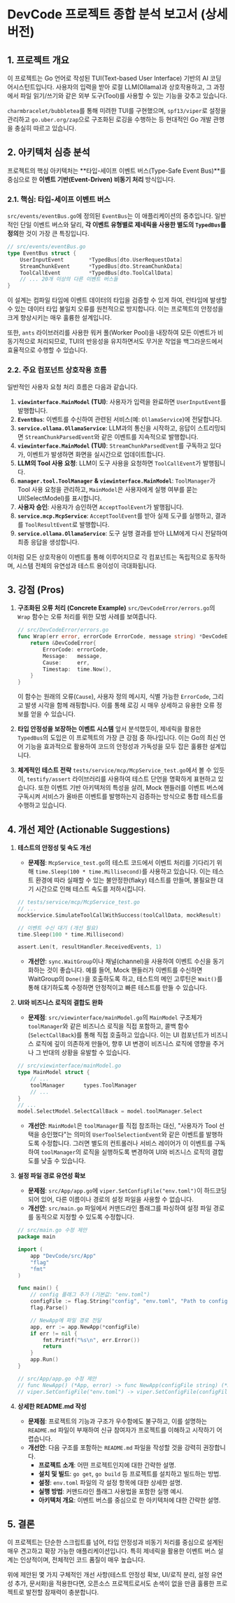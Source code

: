 # DevCode 프로젝트 종합 분석 보고서 (상세 버전)

## 1. 프로젝트 개요

이 프로젝트는 Go 언어로 작성된 TUI(Text-based User Interface) 기반의 AI 코딩 어시스턴트입니다. 사용자의 입력을 받아 로컬 LLM(Ollama)과 상호작용하고, 그 과정에서 파일 읽기/쓰기와 같은 외부 도구(Tool)를 사용할 수 있는 기능을 갖추고 있습니다.

`charmbracelet/bubbletea`를 통해 미려한 TUI를 구현했으며, `spf13/viper`로 설정을 관리하고 `go.uber.org/zap`으로 구조화된 로깅을 수행하는 등 현대적인 Go 개발 관행을 충실히 따르고 있습니다.

## 2. 아키텍처 심층 분석

프로젝트의 핵심 아키텍처는 **타입-세이프 이벤트 버스(Type-Safe Event Bus)**를 중심으로 한 **이벤트 기반(Event-Driven) 비동기 처리** 방식입니다.

### 2.1. 핵심: 타입-세이프 이벤트 버스

`src/events/eventBus.go`에 정의된 `EventBus`는 이 애플리케이션의 중추입니다. 일반적인 단일 이벤트 버스와 달리, **각 이벤트 유형별로 제네릭을 사용한 별도의 `TypedBus`를 정의**한 것이 가장 큰 특징입니다.

```go
// src/events/eventBus.go
type EventBus struct {
    UserInputEvent        *TypedBus[dto.UserRequestData]
    StreamChunkEvent      *TypedBus[dto.StreamChunkData]
    ToolCallEvent         *TypedBus[dto.ToolCallData]
    // ... 20개 이상의 다른 이벤트 버스들
}
```

이 설계는 컴파일 타임에 이벤트 데이터의 타입을 검증할 수 있게 하여, 런타임에 발생할 수 있는 데이터 타입 불일치 오류를 원천적으로 방지합니다. 이는 프로젝트의 안정성을 크게 향상시키는 매우 훌륭한 설계입니다.

또한, `ants` 라이브러리를 사용한 워커 풀(Worker Pool)을 내장하여 모든 이벤트가 비동기적으로 처리되므로, TUI의 반응성을 유지하면서도 무거운 작업을 백그라운드에서 효율적으로 수행할 수 있습니다.

### 2.2. 주요 컴포넌트 상호작용 흐름

일반적인 사용자 요청 처리 흐름은 다음과 같습니다.

1.  **`viewinterface.MainModel` (TUI)**: 사용자가 입력을 완료하면 `UserInputEvent`를 발행합니다.
2.  **`EventBus`**: 이벤트를 수신하여 관련된 서비스(예: `OllamaService`)에 전달합니다.
3.  **`service.ollama.OllamaService`**: LLM과의 통신을 시작하고, 응답이 스트리밍되면 `StreamChunkParsedEvent`와 같은 이벤트를 지속적으로 발행합니다.
4.  **`viewinterface.MainModel` (TUI)**: `StreamChunkParsedEvent`를 구독하고 있다가, 이벤트가 발생하면 화면을 실시간으로 업데이트합니다.
5.  **LLM의 Tool 사용 요청**: LLM이 도구 사용을 요청하면 `ToolCallEvent`가 발행됩니다.
6.  **`manager.tool.ToolManager` & `viewinterface.MainModel`**: `ToolManager`가 Tool 사용 요청을 관리하고, `MainModel`은 사용자에게 실행 여부를 묻는 UI(SelectModel)를 표시합니다.
7.  **사용자 승인**: 사용자가 승인하면 `AcceptToolEvent`가 발행됩니다.
8.  **`service.mcp.McpService`**: `AcceptToolEvent`를 받아 실제 도구를 실행하고, 결과를 `ToolResultEvent`로 발행합니다.
9.  **`service.ollama.OllamaService`**: 도구 실행 결과를 받아 LLM에게 다시 전달하여 최종 응답을 생성합니다.

이처럼 모든 상호작용이 이벤트를 통해 이루어지므로 각 컴포넌트는 독립적으로 동작하며, 시스템 전체의 유연성과 테스트 용이성이 극대화됩니다.

## 3. 강점 (Pros)

1.  **구조화된 오류 처리 (Concrete Example)**
    `src/DevCodeError/errors.go`의 `Wrap` 함수는 오류 처리를 위한 모범 사례를 보여줍니다. 
    ```go
    // src/DevCodeError/errors.go
    func Wrap(err error, errorCode ErrorCode, message string) *DevCodeError {
        return &DevCodeError{
            ErrorCode: errorCode,
            Message:   message,
            Cause:     err,
            Timestap:  time.Now(),
        }
    }
    ```
    이 함수는 원래의 오류(`Cause`), 사용자 정의 메시지, 식별 가능한 `ErrorCode`, 그리고 발생 시각을 함께 래핑합니다. 이를 통해 로깅 시 매우 상세하고 유용한 오류 정보를 얻을 수 있습니다.

2.  **타입 안정성을 보장하는 이벤트 시스템**
    앞서 분석했듯이, 제네릭을 활용한 `TypedBus`의 도입은 이 프로젝트의 가장 큰 강점 중 하나입니다. 이는 Go의 최신 언어 기능을 효과적으로 활용하여 코드의 안정성과 가독성을 모두 잡은 훌륭한 설계입니다.

3.  **체계적인 테스트 전략**
    `tests/service/mcp/McpService_test.go`에서 볼 수 있듯이, `testify/assert` 라이브러리를 사용하여 테스트 단언을 명확하게 표현하고 있습니다. 또한 이벤트 기반 아키텍처의 특성을 살려, Mock 핸들러를 이벤트 버스에 구독시켜 서비스가 올바른 이벤트를 발행하는지 검증하는 방식으로 통합 테스트를 수행하고 있습니다.

## 4. 개선 제안 (Actionable Suggestions)

1.  **테스트의 안정성 및 속도 개선**
    - **문제점**: `McpService_test.go`의 테스트 코드에서 이벤트 처리를 기다리기 위해 `time.Sleep(100 * time.Millisecond)`를 사용하고 있습니다. 이는 테스트 환경에 따라 실패할 수 있는 불안정한(flaky) 테스트를 만들며, 불필요한 대기 시간으로 인해 테스트 속도를 저하시킵니다.
    ```go
    // tests/service/mcp/McpService_test.go
    // ...
    mockService.SimulateToolCallWithSuccess(toolCallData, mockResult)

    // 이벤트 수신 대기 (개선 필요)
    time.Sleep(100 * time.Millisecond)

    assert.Len(t, resultHandler.ReceivedEvents, 1)
    ```
    - **개선안**: `sync.WaitGroup`이나 채널(channel)을 사용하여 이벤트 수신을 동기화하는 것이 좋습니다. 예를 들어, Mock 핸들러가 이벤트를 수신하면 WaitGroup의 `Done()`을 호출하도록 하고, 테스트의 메인 고루틴은 `Wait()`를 통해 대기하도록 수정하면 안정적이고 빠른 테스트를 만들 수 있습니다.

2.  **UI와 비즈니스 로직의 결합도 완화**
    - **문제점**: `src/viewinterface/mainModel.go`의 `MainModel` 구조체가 `toolManager`와 같은 비즈니스 로직을 직접 포함하고, 콜백 함수(`SelectCallBack`)를 통해 직접 호출하고 있습니다. 이는 UI 컴포넌트가 비즈니스 로직에 깊이 의존하게 만들어, 향후 UI 변경이 비즈니스 로직에 영향을 주거나 그 반대의 상황을 유발할 수 있습니다.
    ```go
    // src/viewinterface/mainModel.go
    type MainModel struct {
        // ...
        toolManager      types.ToolManager
        // ...
    }
    // ...
    model.SelectModel.SelectCallBack = model.toolManager.Select
    ```
    - **개선안**: `MainModel`은 `toolManager`를 직접 참조하는 대신, "사용자가 Tool 선택을 승인했다"는 의미의 `UserToolSelectionEvent`와 같은 이벤트를 발행하도록 수정합니다. 그러면 별도의 컨트롤러나 서비스 레이어가 이 이벤트를 구독하여 `toolManager`의 로직을 실행하도록 변경하여 UI와 비즈니스 로직의 결합도를 낮출 수 있습니다.

3.  **설정 파일 경로 유연성 확보**
    - **문제점**: `src/App/app.go`에 `viper.SetConfigFile("env.toml")`이 하드코딩되어 있어, 다른 이름이나 경로의 설정 파일을 사용할 수 없습니다.
    - **개선안**: `src/main.go` 파일에서 커맨드라인 플래그를 파싱하여 설정 파일 경로를 동적으로 지정할 수 있도록 수정합니다.
    ```go
    // src/main.go 수정 제안
    package main

    import (
        app "DevCode/src/App"
        "flag"
        "fmt"
    )

    func main() {
        // config 플래그 추가 (기본값: "env.toml")
        configFile := flag.String("config", "env.toml", "Path to config file")
        flag.Parse()

        // NewApp에 파일 경로 전달
        app, err := app.NewApp(*configFile)
        if err != nil {
            fmt.Printf("%s\n", err.Error())
            return
        }
        app.Run()
    }

    // src/App/app.go 수정 제안
    // func NewApp() (*App, error) -> func NewApp(configFile string) (*App, error)
    // viper.SetConfigFile("env.toml") -> viper.SetConfigFile(configFile)
    ```

4.  **상세한 README.md 작성**
    - **문제점**: 프로젝트의 기능과 구조가 우수함에도 불구하고, 이를 설명하는 `README.md` 파일이 부재하여 신규 참여자가 프로젝트를 이해하고 시작하기 어렵습니다.
    - **개선안**: 다음 구조를 포함하는 `README.md` 파일을 작성할 것을 강력히 권장합니다.
        - **프로젝트 소개**: 어떤 프로젝트인지에 대한 간략한 설명.
        - **설치 및 빌드**: `go get`, `go build` 등 프로젝트를 설치하고 빌드하는 방법.
        - **설정**: `env.toml` 파일의 각 설정 항목에 대한 상세한 설명.
        - **실행 방법**: 커맨드라인 플래그 사용법을 포함한 실행 예시.
        - **아키텍처 개요**: 이벤트 버스를 중심으로 한 아키텍처에 대한 간략한 설명.

## 5. 결론

이 프로젝트는 단순한 스크립트를 넘어, 타입 안정성과 비동기 처리를 중심으로 설계된 매우 견고하고 확장 가능한 애플리케이션입니다. 특히 제네릭을 활용한 이벤트 버스 설계는 인상적이며, 전체적인 코드 품질이 매우 높습니다.

위에 제안된 몇 가지 구체적인 개선 사항(테스트 안정성 확보, UI/로직 분리, 설정 유연성 추가, 문서화)을 적용한다면, 오픈소스 프로젝트로서도 손색이 없을 만큼 훌륭한 프로젝트로 발전할 잠재력이 충분합니다. 
